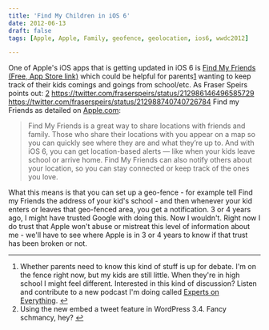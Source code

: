 ```yaml
---
title: 'Find My Children in iOS 6'
date: 2012-06-13
draft: false
tags: [Apple, Apple, Family, geofence, geolocation, ios6, wwdc2012]

---
```


One of Apple's iOS apps that is getting updated in iOS 6 is [Find My Friends (Free, App Store link)](http://click.linksynergy.com/fs-bin/stat?id=6PFrOqNV4B8&offerid=146261&type=3&subid=0&tmpid=1826&RD_PARM1=http%253A%252F%252Fitunes.apple.com%252Fca%252Fapp%252Ffind-my-friends%252Fid466122094%253Fmt%253D8%2526uo%253D4%2526partnerId%253D30) which could be helpful for parents[1](#fn-20501:1) wanting to keep track of their kids comings and goings from school/etc. As Fraser Speirs points out: [2](#fn-20501:2) https://twitter.com/fraserspeirs/status/212986146496585729 https://twitter.com/fraserspeirs/status/212988740740726784 Find my Friends as detailed on [Apple.com](http://www.apple.com/ios/ios6/#phone):

> Find My Friends is a great way to share locations with friends and family. Those who share their locations with you appear on a map so you can quickly see where they are and what they’re up to. And with iOS 6, you can get location-based alerts — like when your kids leave school or arrive home. Find My Friends can also notify others about your location, so you can stay connected or keep track of the ones you love.

What this means is that you can set up a geo-fence - for example tell Find my Friends the address of your kid's school - and then whenever your kid enters or leaves that geo-fenced area, you get a notification. 3 or 4 years ago, I might have trusted Google with doing this. Now I wouldn't. Right now I do trust that Apple won't abuse or mistreat this level of information about me - we'll have to see where Apple is in 3 or 4 years to know if that trust has been broken or not.

* * *

1.  Whether parents need to know this kind of stuff is up for debate. I'm on the fence right now, but my kids are still little. When they're in high school I might feel different. Interested in this kind of discussion? Listen and contribute to a new podcast I'm doing called [Experts on Everything](http://expertsoneverything.ca/). [↩](#fnref-20501:1)
2.  Using the new embed a tweet feature in WordPress 3.4. Fancy schmancy, hey? [↩](#fnref-20501:2)